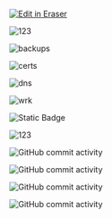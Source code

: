 <p><a target="_blank" href="https://app.eraser.io/workspace/64Yps7TPYj0Xm8FXZ09P" id="edit-in-eraser-github-link"><img alt="Edit in Eraser" src="https://firebasestorage.googleapis.com/v0/b/second-petal-295822.appspot.com/o/images%2Fgithub%2FOpen%20in%20Eraser.svg?alt=media&amp;token=968381c8-a7e7-472a-8ed6-4a6626da5501"></a></p>



![123](https://healthchecks.io/badge/10bf082e-0d94-4d53-a830-0adc6d8b87dd/skb2Y2vI-2/archive.svg "")

![backups](https://healthchecks.io/badge/10bf082e-0d94-4d53-a830-0adc6d8b87dd/uO9OO8ww/backups.svg "")

![certs](https://healthchecks.io/badge/10bf082e-0d94-4d53-a830-0adc6d8b87dd/DZHBpt3r/certs.svg "")

![dns](https://healthchecks.io/badge/10bf082e-0d94-4d53-a830-0adc6d8b87dd/xtdIJeoK/dns.svg "")

![wrk](https://healthchecks.io/badge/10bf082e-0d94-4d53-a830-0adc6d8b87dd/R9m9MlEA/wrk.svg "")

![Static Badge](https://img.shields.io/badge/name%20of%20stuff-you_like-blue "")

![123](https://img.shields.io/github/commit-activity/w/kaywoz/Bluestuff "")



![GitHub commit activity](https://img.shields.io/github/commit-activity/m/kaywoz/gluestuff?label=repo%3Agluestuff%20commits "")

![GitHub commit activity](https://img.shields.io/github/commit-activity/m/kaywoz/kaywoz.github.io?label=repo%3Akaywozplayz%20commits "")

![GitHub commit activity](https://img.shields.io/github/commit-activity/m/kaywoz/home0ps?label=repo%3Ahome0ps%20commits "")

![GitHub commit activity](https://img.shields.io/github/commit-activity/m/kaywoz/ctfstuff?label=repo%3Actfstuff%20commits "")





<!--- Eraser file: https://app.eraser.io/workspace/64Yps7TPYj0Xm8FXZ09P --->